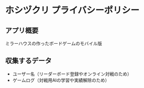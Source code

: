 # ホシヅクリ プライバシーポリシー

## アプリ概要
ミラーハウスの作ったボードゲームのモバイル版

## 収集するデータ
- ユーザー名（リーダーボード登録やオンライン対戦のため）
- ゲームログ（対戦用AIの学習や実績解除のため）
